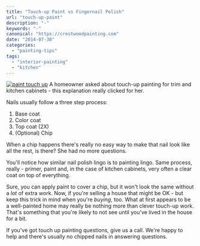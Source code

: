```yaml
---
title: "Touch-up Paint vs Fingernail Polish"
url: "touch-up-paint"
description: "-"
keywords: "-"
canonical: "https://crestwoodpainting.com"
date: "2014-07-30"
categories:
  - "painting-tips"
tags:
  - "interior-painting"
  - "kitchen"
---
```


[![paint touch up](/images/Nail-Polish-300x300.jpg)](/2014/07/Nail-Polish.jpg)
A homeowner asked about touch-up painting for trim and kitchen cabinets - this explanation really clicked for her.

Nails usually follow a three step process:

1. Base coat
2. Color coat
3. Top coat (2X)
4. (Optional) Chip

When a chip happens there's really no easy way to make that nail look like all the rest, is there?
She had no more questions.
  
You'll notice how similar nail polish lingo is to painting lingo. Same process, really - primer, paint and, in the case of kitchen cabinets, very often a clear coat on top of everything.

Sure, you can apply paint to cover a chip, but it won't look the same without a _lot_ of extra work. Now, if you're selling a house that might be OK - but keep this trick in mind when you're _buying_, too. What at first appears to be a well-painted home may really be nothing more than clever touch-up work. That's something that you're likely to not see until you've lived in the house for a bit.

If you've got touch up painting questions, give us a call. We're happy to help and there's usually no chipped nails in answering questions.
